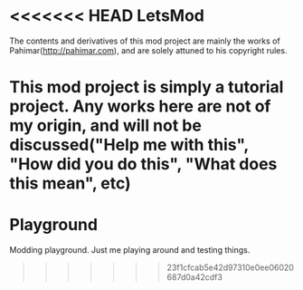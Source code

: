 <<<<<<< HEAD
LetsMod
=======

The contents and derivatives of this mod project are mainly the works of Pahimar(http://pahimar.com), and are solely attuned to his copyright rules.

This mod project is simply a tutorial project. Any works here are not of my origin, and will not be discussed("Help me with this", "How did you do this", "What does this mean", etc)
=======
Playground
==========

Modding playground. Just me playing around and testing things.
>>>>>>> 23f1cfcab5e42d97310e0ee06020687d0a42cdf3

